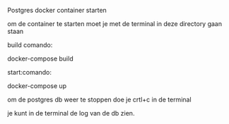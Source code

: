 Postgres docker container starten

om de container te starten moet je met de terminal in deze directory gaan staan

build comando:

docker-compose build

start:comando:

docker-compose up

om de postgres db weer te stoppen doe je crtl+c in de terminal

je kunt in de terminal de log van de db zien.
